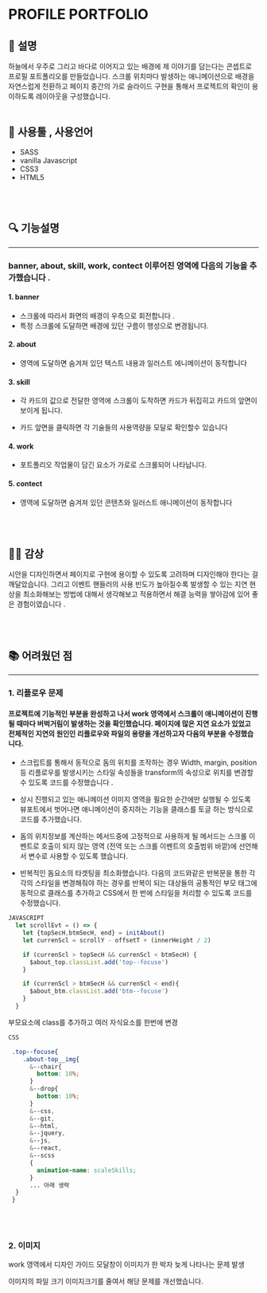 <br>

#  **PROFILE PORTFOLIO**

## 📃 설명
하늘에서 우주로 그리고 바다로 이어지고 있는 배경에 제 이야기를 담는다는 콘셉트로
프로필 포트폴리오를 만들었습니다.
스크롤 위치마다 발생하는 애니메이션으로 배경을 자연스럽게 전환하고
페이지 중간의 가로 슬라이드 구현을 통해서 프로젝트의 확인이 용이하도록 레이아웃을 구성했습니다.
<br>
<br>


## 🔧 사용툴 , 사용언어
  - SASS
  - vanilla Javascript
  - CSS3 
  - HTML5
<br>
<br>


## 🔍 기능설명
***
### banner, about, skill, work, contect 이루어진 영역에 다음의 기능을 추가했습니다 .

#### 1. banner
 - 스크롤에 따라서 화면의 배경이 우측으로 회전합니다 .
 - 특정 스크롤에 도달하면 배경에 있던 구름이 
행성으로 변경됩니다.

#### 2. about
 - 영역에 도달하면 숨겨져 있던 텍스트 내용과
일러스트 에니메이션이 동작합니다

#### 3. skill
 - 각 카드의 값으로 전달한 영역에 스크롤이
도착하면 카드가 뒤집히고 카드의 앞면이
보이게 됩니다.

 - 카드 앞면을 클릭하면
각 기술들의 사용역량을 모달로 확인할수 있습니다

#### 4. work
 - 포트폴리오 작업물이 담긴 요소가 가로로 스크롤되어 나타납니다.

#### 5. contect 
- 영역에 도달하면 숨겨져 있던 콘텐츠와
일러스트 애니메이션이 동작합니다

<br>
<br>

## 👩‍💻 감상
시안을 디자인하면서 페이지로 구현에 용이할 수 있도록
고려하며 디자인해야 한다는 걸 깨달았습니다.
그리고 이벤트 핸들러의 사용 빈도가 높아질수록 발생할 수 있는 지연 현상을 
최소화해보는 방법에 대해서 생각해보고 적용하면서 해결 능력을 쌓아감에 있어 좋은 경험이였습니다 . 

<br>
<br>

## 📚 어려웠던 점
***
### 1. 리플로우 문제 
#### 프로젝트에 기능적인 부분을 완성하고 나서 work 영역에서 스크롤이 애니메이션이 진행될 때마다 버벅거림이 발생하는 것을 확인했습니다. 페이지에 많은 지연 요소가 있었고 전체적인 지연의 원인인 리플로우와 파일의 용량을 개선하고자 다음의 부분을 수정했습니다.


 - 스크립트를 통해서 동적으로 돔의 위치를 조작하는 경우 Width, margin, position 등 리플로우를 발생시키는 스타일 속성들을 
transform의 속성으로 위치를 변경할 수 있도록 코드를 수정했습니다 .


- 상시 진행되고 있는 애니메이션 이미지 영역을
필요한 순간에만 실행될 수 있도록
뷰포트에서 벗어나면 애니메이션이
중지하는 기능을 클래스를
토글 하는 방식으로 코드를 추가했습니다.
 
- 돔의 위치정보를 계산하는 메서드중에 
고정적으로 사용하게 될 메서드는
스크롤 이벤트로 호출이 되지 않는 영역
(전역 또는 스크롤 이벤트의 호출범위 바깥)에 선언해서 변수로 사용할 수 있도록 했습니다.

- 반복적인 돔요소의 타겟팅을 최소화했습니다.
다음의 코드와같은 반복문을 통한
각각의 스타일을 변경해줘야 하는 경우를 
반복이 되는 대상들의 공통적인 부모 태그에
동적으로 클래스를 추가하고 CSS에서 한 번에
스타일을 처리할 수 있도록 코드를 수정했습니다.

```javascript
JAVASCRIPT
  let scrollEvt = () => {
    let {topSecH,btmSecH, end} = initAbout()
    let currenScl = scrollY - offsetT + (innerHeight / 2)

    if (currenScl > topSecH && currenScl < btmSecH) {
      $about_top.classList.add('top--focuse')
    }

    if (currenScl > btmSecH && currenScl < end){
      $about_btm.classList.add('btm--focuse')
    }
  }

```
부모요소에 class를 추가하고 여러 자식요소를 한번에 변경
``` CSS
CSS

 .top--focuse{
    .about-top__img{
      &--chair{
        bottom: 10%;
      }
      &--drop{
        bottom: 10%;
      }
      &--css,
      &--git,
      &--html,
      &--jquery,
      &--js,
      &--react,
      &--scss
      {
        animation-name: scaleSkills;
      }
      ... 아래 생략 
  }
 }
```
<br>
<br>

### 2. 이미지
work 영역에서 디자인 가이드 모달창이 
이미지가 한 박자 늦게 나타나는 문제 발생

이미지의 파일 크기 이미지크기를 줄여서 
해당 문제를 개선했습니다.





